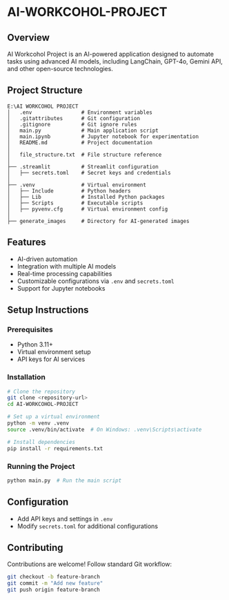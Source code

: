 ﻿# AI-WORKCOHOL-PROJECT


## Overview
AI Workcohol Project is an AI-powered application designed to automate tasks using advanced AI models, including LangChain, GPT-4o, Gemini API, and other open-source technologies.

## Project Structure
```
E:\AI WORKCOHOL PROJECT
│   .env                # Environment variables
│   .gitattributes      # Git configuration
│   .gitignore          # Git ignore rules
│   main.py             # Main application script
│   main.ipynb          # Jupyter notebook for experimentation
│   README.md           # Project documentation
│   
│   file_structure.txt  # File structure reference
│
├── .streamlit          # Streamlit configuration
│   ├── secrets.toml    # Secret keys and credentials
│
├── .venv               # Virtual environment
│   ├── Include         # Python headers
│   ├── Lib             # Installed Python packages
│   ├── Scripts         # Executable scripts
│   ├── pyvenv.cfg      # Virtual environment config
│
├── generate_images     # Directory for AI-generated images
```

## Features
- AI-driven automation
- Integration with multiple AI models
- Real-time processing capabilities
- Customizable configurations via `.env` and `secrets.toml`
- Support for Jupyter notebooks

## Setup Instructions
### Prerequisites
- Python 3.11+
- Virtual environment setup
- API keys for AI services

### Installation
```sh
# Clone the repository
git clone <repository-url>
cd AI-WORKCOHOL-PROJECT

# Set up a virtual environment
python -m venv .venv
source .venv/bin/activate  # On Windows: .venv\Scripts\activate

# Install dependencies
pip install -r requirements.txt
```

### Running the Project
```sh
python main.py  # Run the main script
```

## Configuration
- Add API keys and settings in `.env`
- Modify `secrets.toml` for additional configurations

## Contributing
Contributions are welcome! Follow standard Git workflow:
```sh
git checkout -b feature-branch
git commit -m "Add new feature"
git push origin feature-branch
```
